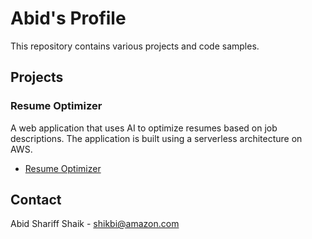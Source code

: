 # Abid's Profile

This repository contains various projects and code samples.

## Projects

### Resume Optimizer

A web application that uses AI to optimize resumes based on job descriptions. The application is built using a serverless architecture on AWS.

- [Resume Optimizer](./resume-optimizer/README.md)

## Contact

Abid Shariff Shaik - shikbi@amazon.com
